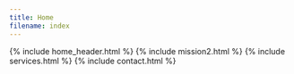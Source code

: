 ```yaml
---
title: Home
filename: index
---
```


{% include home_header.html %}
{% include mission2.html %}
{% include services.html %}
{% include contact.html %}